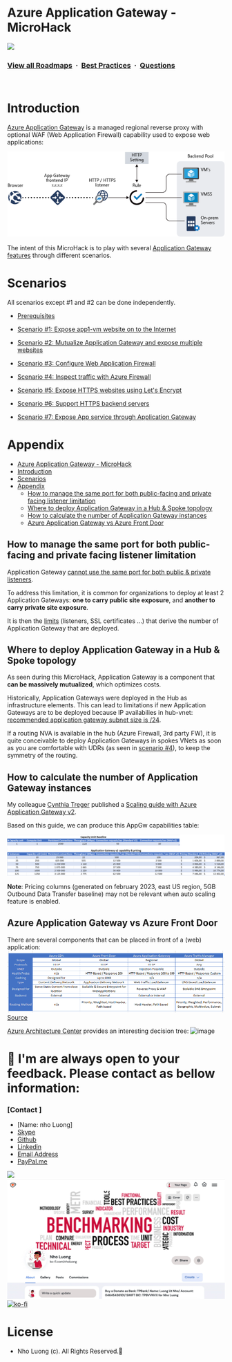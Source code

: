 # Azure Application Gateway - MicroHack

![](https://i.imgur.com/waxVImv.png)
### [View all Roadmaps](https://github.com/nholuongut/all-roadmaps) &nbsp;&middot;&nbsp; [Best Practices](https://github.com/nholuongut/all-roadmaps/blob/main/public/best-practices/) &nbsp;&middot;&nbsp; [Questions](https://www.linkedin.com/in/nholuong/)
<br/>

# Introduction

[Azure Application Gateway](https://learn.microsoft.com/en-us/azure/application-gateway/overview) is a managed regional reverse proxy with optional WAF (Web Application Firewall) capability used to expose web applications:

![image](docs/appgw-1.png)

The intent of this MicroHack is to play with several [Application Gateway features](https://learn.microsoft.com/en-us/azure/application-gateway/features) through different scenarios.

# Scenarios

All scenarios except #1 and #2 can be done independently.

- [Prerequisites](https://github.com/nholuongut/azure-application-gateway-microhack/blob/main/0-prerequisites.md)

- [Scenario #1: Expose app1-vm website on to the Internet](https://github.com/nholuongut/azure-application-gateway-microhack/blob/main/1-scenario.md)

- [Scenario #2: Mutualize Application Gateway and expose multiple websites](https://github.com/nholuongut/azure-application-gateway-microhack/blob/main/2-scenario.md)

- [Scenario #3: Configure Web Application Firewall](https://github.com/nholuongut/azure-application-gateway-microhack/blob/main/3-scenario.md) 

- [Scenario #4: Inspect traffic with Azure Firewall](https://github.com/nholuongut/azure-application-gateway-microhack/blob/main/4-scenario.md)

- [Scenario #5: Expose HTTPS websites using Let's Encrypt](https://github.com/nholuongut/azure-application-gateway-microhack/blob/main/5-scenario.md)

- [Scenario #6: Support HTTPS backend servers](https://github.com/nholuongut/azure-application-gateway-microhack/blob/main/6-scenario.md)

- [Scenario #7: Expose App service through Application Gateway](https://github.com/nholuongut/azure-application-gateway-microhack/blob/main/7-scenario.md)

# Appendix

- [Azure Application Gateway - MicroHack](#azure-application-gateway---microhack)
- [Introduction](#introduction)
- [Scenarios](#scenarios)
- [Appendix](#appendix)
  - [How to manage the same port for both public-facing and private facing listener limitation](#how-to-manage-the-same-port-for-both-public-facing-and-private-facing-listener-limitation)
  - [Where to deploy Application Gateway in a Hub \& Spoke topology](#where-to-deploy-application-gateway-in-a-hub--spoke-topology)
  - [How to calculate the number of Application Gateway instances](#how-to-calculate-the-number-of-application-gateway-instances)
  - [Azure Application Gateway vs Azure Front Door](#azure-application-gateway-vs-azure-front-door)

## How to manage the same port for both public-facing and private facing listener limitation

Application Gateway [cannot use the same port for both public & private listeners](https://learn.microsoft.com/en-us/azure/application-gateway/application-gateway-faq#can-i-use-the-same-port-for-both-public-facing-and-private-facing-listeners).

To address this limitation, it is common for organizations to deploy at least 2 Application Gateways: **one to carry public site exposure**, and **another to carry private site exposure**.

It is then the [limits](https://learn.microsoft.com/en-us/azure/azure-resource-manager/management/azure-subscription-service-limits#application-gateway-limits) (listeners, SSL certificates ...) that derive the number of Application Gateway that are deployed.

## Where to deploy Application Gateway in a Hub & Spoke topology

As seen during this MicroHack, Application Gateway is a component that **can be massively mutualized**, which optimizes costs.

Historically, Application Gateways were deployed in the Hub as infrastructure elements. This can lead to limitations if new Application Gateways are to be deployed because IP availabilies in hub-vnet: [recommended application gateway subnet size is /24](https://learn.microsoft.com/en-us/azure/application-gateway/configuration-infrastructure#size-of-the-subnet).

If a routing NVA is available in the hub (Azure Firewall, 3rd party FW), it is quite conceivable to deploy Application Gateways in spokes VNets as soon as you are comfortable with UDRs (as seen in [scenario #4](https://github.com/nholuongut/azure-application-gateway-microhack/blob/main/4-scenario.md)), to keep the symmetry of the routing.

## How to calculate the number of Application Gateway instances

My colleague [Cynthia Treger](https://github.com/cynthiatreger) published a [Scaling guide with Azure Application Gateway v2](https://github.com/cynthiatreger/scaling-app-gw-v2).

Based on this guide, we can produce this AppGw capabilities table:

![image](docs/appendix-appgwcapability.png)

**Note**: Pricing columns (generated on february 2023, east US region, 5GB Outbound Data Transfer baseline) may not be relevant when auto scaling feature is enabled.

## Azure Application Gateway vs Azure Front Door

There are several components that can be placed in front of a (web) application:
![image](docs/appendix-appgwvsfrontdoor1.png)
[Source](https://kvaes.wordpress.com/2020/04/13/azure-what-do-i-put-in-front-of-my-web-application/)

[Azure Architecture Center](https://learn.microsoft.com/en-us/azure/architecture/guide/technology-choices/load-balancing-overview#decision-tree-for-load-balancing-in-azure) provides an interesting decision tree:
![image](https://learn.microsoft.com/en-us/azure/architecture/guide/technology-choices/images/load-balancing-decision-tree.png)

# 🚀 I'm are always open to your feedback.  Please contact as bellow information:
### [Contact ]
* [Name: nho Luong]
* [Skype](luongutnho_skype)
* [Github](https://github.com/nholuongut/)
* [Linkedin](https://www.linkedin.com/in/nholuong/)
* [Email Address](luongutnho@hotmail.com)
* [PayPal.me](https://www.paypal.com/paypalme/nholuongut)

![](https://i.imgur.com/waxVImv.png)
![](Donate.jpg)
[![ko-fi](https://ko-fi.com/img/githubbutton_sm.svg)](https://ko-fi.com/nholuong)

# License
* Nho Luong (c). All Rights Reserved.🌟
